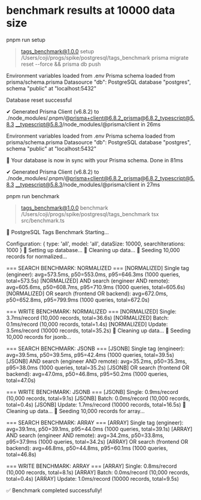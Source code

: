 # benchmark results at 10000 data size

pnpm run setup

> tags_benchmark@1.0.0 setup /Users/coji/progs/spike/postgresql/tags_benchmark
> prisma migrate reset --force && prisma db push

Environment variables loaded from .env
Prisma schema loaded from prisma/schema.prisma
Datasource "db": PostgreSQL database "postgres", schema "public" at "localhost:5432"

Database reset successful

✔ Generated Prisma Client (v6.8.2) to ./node_modules/.pnpm/@prisma+client@6.8.2_prisma@6.8.2_typescript@5.8.3
__typescript@5.8.3/node_modules/@prisma/client in 26ms

Environment variables loaded from .env
Prisma schema loaded from prisma/schema.prisma
Datasource "db": PostgreSQL database "postgres", schema "public" at "localhost:5432"

🚀  Your database is now in sync with your Prisma schema. Done in 81ms

✔ Generated Prisma Client (v6.8.2) to ./node_modules/.pnpm/@prisma+client@6.8.2_prisma@6.8.2_typescript@5.8.3
__typescript@5.8.3/node_modules/@prisma/client in 27ms

pnpm run benchmark

> tags_benchmark@1.0.0 benchmark /Users/coji/progs/spike/postgresql/tags_benchmark
> tsx src/benchmark.ts

🚀 PostgreSQL Tags Benchmark Starting...

Configuration: { type: 'all', model: 'all', dataSize: 10000, searchIterations: 1000 }
🔧 Setting up database...
🧹 Cleaning up data...
📝 Seeding 10,000 records for normalized...

=== SEARCH BENCHMARK: NORMALIZED ===
[NORMALIZED] Single tag (engineer): avg=573.5ms, p50=553.0ms, p95=646.3ms (1000 queries, total=573.5s)
[NORMALIZED] AND search (engineer AND remote): avg=605.6ms, p50=608.7ms, p95=710.9ms (1000 queries, total=605.6s)
[NORMALIZED] OR search (frontend OR backend): avg=672.0ms, p50=652.8ms, p95=799.9ms (1000 queries, total=672.0s)

=== WRITE BENCHMARK: NORMALIZED ===
[NORMALIZED] Single: 3.7ms/record (10,000 records, total=36.6s)
[NORMALIZED] Batch: 0.1ms/record (10,000 records, total=1.4s)
[NORMALIZED] Update: 3.5ms/record (10000 records, total=35.2s)
🧹 Cleaning up data...
📝 Seeding 10,000 records for jsonb...

=== SEARCH BENCHMARK: JSONB ===
[JSONB] Single tag (engineer): avg=39.5ms, p50=39.5ms, p95=42.4ms (1000 queries, total=39.5s)
[JSONB] AND search (engineer AND remote): avg=35.2ms, p50=35.3ms, p95=38.0ms (1000 queries, total=35.2s)
[JSONB] OR search (frontend OR backend): avg=47.0ms, p50=46.8ms, p95=50.2ms (1000 queries, total=47.0s)

=== WRITE BENCHMARK: JSONB ===
[JSONB] Single: 0.9ms/record (10,000 records, total=9.1s)
[JSONB] Batch: 0.0ms/record (10,000 records, total=0.4s)
[JSONB] Update: 1.7ms/record (10000 records, total=16.5s)
🧹 Cleaning up data...
📝 Seeding 10,000 records for array...

=== SEARCH BENCHMARK: ARRAY ===
[ARRAY] Single tag (engineer): avg=39.1ms, p50=39.1ms, p95=44.0ms (1000 queries, total=39.1s)
[ARRAY] AND search (engineer AND remote): avg=34.2ms, p50=33.8ms, p95=37.9ms (1000 queries, total=34.2s)
[ARRAY] OR search (frontend OR backend): avg=46.8ms, p50=44.8ms, p95=60.1ms (1000 queries, total=46.8s)

=== WRITE BENCHMARK: ARRAY ===
[ARRAY] Single: 0.8ms/record (10,000 records, total=8.1s)
[ARRAY] Batch: 0.0ms/record (10,000 records, total=0.4s)
[ARRAY] Update: 1.0ms/record (10000 records, total=9.5s)

✅ Benchmark completed successfully!
